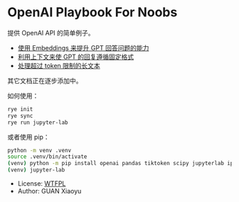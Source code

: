 # OpenAI Playbook For Noobs

提供 OpenAI API 的简单例子。

* [使用 Embeddings 来提升 GPT 回答问题的能力](playbooks/embeddings.ipynb)
* [利用上下文来使 GPT 的回复遵循固定格式](playbooks/generate_text_with_pattern.ipynb)
* [处理超过 token 限制的长文本](playbooks/summarize_long_text.ipynb)

其它文档正在逐步添加中。

如何使用：

```bash
rye init
rye sync
rye run jupyter-lab
```

或者使用 pip：

```bash
python -m venv .venv
source .venv/bin/activate
(venv) python -m pip install openai pandas tiktoken scipy jupyterlab ipykernel
(venv) jupyter-lab
```

* License: [WTFPL](LICENSE)
* Author: GUAN Xiaoyu
